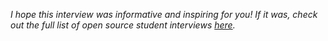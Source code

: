 _I hope this interview was informative and inspiring for you!
If it was, check out the full list of open source student interviews
[here](/open-source-students)._
